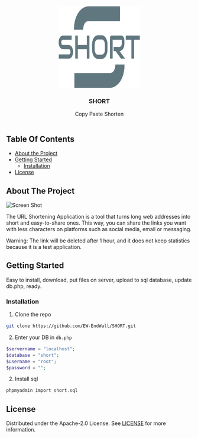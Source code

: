 <br/>
<p align="center">
  <a href="https://github.com/EW-EndWall/SHORT">
    <img src="https://raw.githubusercontent.com/EW-EndWall/SHORT/e0c874cfa5c556bdbc60c985cf97b8a213a90727/assets/dist/img/logo.svg" alt="Logo" width="220" height="220">
  </a>

  <h3 align="center">SHORT</h3>

  <p align="center">
    Copy Paste Shorten
    <br/>
    <br/>
  </p>
</p>


## Table Of Contents

* [About the Project](#about-the-project)
* [Getting Started](#getting-started)
  * [Installation](#installation)
* [License](#license)

## About The Project

![Screen Shot](https://github.com/EW-EndWall/SHORT/assets/43109779/8a658b88-a5d2-4fea-9192-c910ef132a04)

The URL Shortening Application is a tool that turns long web addresses into short and easy-to-share ones. This way, you can share the links you want with less characters on platforms such as social media, email or messaging.

Warning: The link will be deleted after 1 hour, and it does not keep statistics because it is a test application.


## Getting Started

Easy to install, download, put files on server, upload to sql database, update db.php, ready.

### Installation

1. Clone the repo

```sh
git clone https://github.com/EW-EndWall/SHORT.git
```

2. Enter your DB in `db.php`

```php
$servername = "localhost";
$database = "short";
$username = "root";
$password = "";
```

2. Install sql

```php
phpmyadmin import short.sql
```


## License

Distributed under the Apache-2.0 License. See [LICENSE](https://github.com/EW-EndWall/SHORT/blob/main/LICENSE) for more information.
